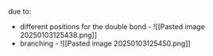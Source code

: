 due to:
+ different positions for the double bond - ![[Pasted image 20250103125438.png]]
+ branching - ![[Pasted image 20250103125450.png]]
